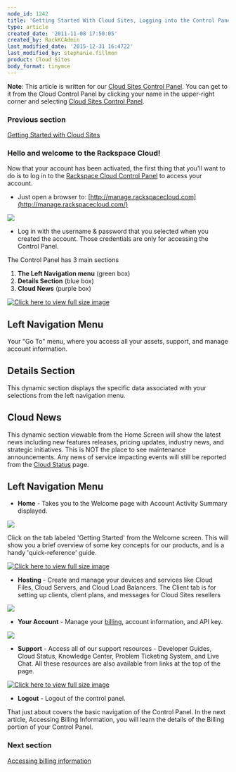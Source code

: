 ```yaml
---
node_id: 1242
title: 'Getting Started With Cloud Sites, Logging into the Control Panel'
type: article
created_date: '2011-11-08 17:50:05'
created_by: RackKCAdmin
last_modified_date: '2015-12-31 16:4722'
last_modified_by: stephanie.fillmon
product: Cloud Sites
body_format: tinymce
---
```


**Note**: This article is written for our [Cloud Sites Control
Panel](https://manage.rackspacecloud.com/). You can get to it from the
Cloud Control Panel by clicking your name in the upper-right corner and
selecting [Cloud Sites Control
Panel](https://manage.rackspacecloud.com/).

### Previous section

[Getting Started with Cloud
Sites](https://www.rackspace.com/knowledge_center/getting-started/cloud-sites)

 

### Hello and welcome to the Rackspace Cloud!

Now that your account has been activated, the first thing that you'll
want to do is to log in to the [Rackspace Cloud Control
Panel](http://manage.rackspacecloud.com/) to access your account.

-   Just open a browser to:
     [http://manage.rackspacecloud.com](http://manage.rackspacecloud.com/)

![](http://c739518.r18.cf2.rackcdn.com/login2.png)

-   Log in with the username & password that you selected when you
    created the account.  Those credentials are only for accessing the
    Control Panel. 

The Control Panel has 3 main sections

1.  **The Left Navigation menu** (green box)
2.  **Details Section** (blue box)
3.  **Cloud News** (purple box)

[![Click here to view full size
image](http://c739518.r18.cf2.rackcdn.com/CP3Colors2.png "Click here to view full size image")](http://c739518.r18.cf2.rackcdn.com/CP3Colors2.png)

Left Navigation Menu
--------------------

Your "Go To" menu, where you access all your assets, support, and manage
account information.

Details Section
---------------

This dynamic section displays the specific data associated with your
selections from the left navigation menu. 

Cloud News
----------

This dynamic section viewable from the Home Screen will show the latest
news including new features releases, pricing updates, industry news,
and strategic initiatives. This is NOT the place to see maintenance
announcements.  Any news of service impacting events will still be
reported from the [Cloud
Status](http://status.rackspacecloud.com/) page.

Left Navigation Menu
--------------------

-   **Home** - Takes you to the Welcome page with Account Activity
    Summary displayed. 

![](http://c739518.r18.cf2.rackcdn.com/gettingstartedhighlight.png)

Click on the tab labeled 'Getting Started' from the Welcome screen.
 This will show you a brief overview of some key concepts for our
products, and is a handy 'quick-reference' guide.

[![Click here to view full size
image](http://c806394.r94.cf2.rackcdn.com/gettingstarted.png "Click here to view full size image")](http://c806394.r94.cf2.rackcdn.com/gettingstarted.png)

-   **Hosting** - Create and manage your devices and services like Cloud
    Files, Cloud Servers, and Cloud Load Balancers.  The Client tab is
    for setting up clients, client plans, and messages for Cloud Sites
    resellers

![](http://c806394.r94.cf2.rackcdn.com/hosting.png)

-   **Your Account** - Manage
    your [billing](http://www.rackspace.com/knowledge_center/article/billing-services-overview),
    account information, and API key.

![](http://c739518.r18.cf2.rackcdn.com/YourAccount.png)

-   **Support** - Access all of our support resources - Developer
    Guides, Cloud Status, Knowledge Center, Problem Ticketing System,
    and Live Chat.  All these resources are also available from links at
    the top of the page.

[![Click here to view full size
image](http://c739518.r18.cf2.rackcdn.com/Support.png "Click here to view full size image")](http://c739518.r18.cf2.rackcdn.com/Support.png)

-   **Logout** - Logout of the control panel.

That just about covers the basic navigation of the Control Panel.  In
the next article, Accessing Billing Information, you will learn the
details of the Billing portion of your Control Panel.

### Next section

[Accessing billing
information](http://www.rackspace.com/knowledge_center/article/getting-started-with-cloud-sites-accessing-billing-information)

